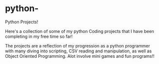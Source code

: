 # python-
Python Projects! 

Here's a collection of some of my python Coding projects that I have been completing in my free time so far! 

The projects are a reflection of my progression as a python programmer with many diving into scripting, CSV reading and manipulation, as well as Object Oriented Programming. Alot involve mini games and fun programs!!

